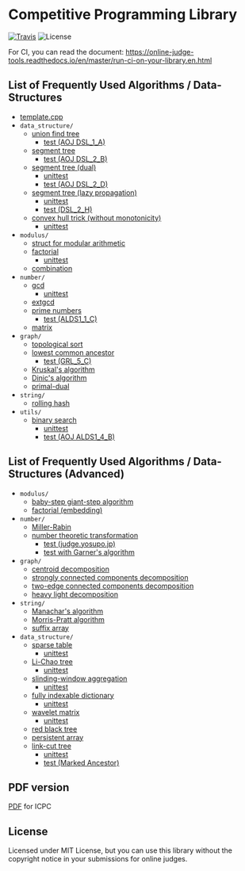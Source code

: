 # Competitive Programming Library

[![Travis](https://img.shields.io/travis/kmyk/competitive-programming-library/master.svg)](https://travis-ci.org/kmyk/competitive-programming-library)
![License](https://img.shields.io/github/license/kmyk/competitive-programming-library.svg)

For CI, you can read the document: <https://online-judge-tools.readthedocs.io/en/master/run-ci-on-your-library.en.html>

## List of Frequently Used Algorithms / Data-Structures

-   [template.cpp](https://github.com/kmyk/competitive-programming-library/tree/master/template.cpp)
-   `data_structure/`
    -   [union find tree](https://github.com/kmyk/competitive-programming-library/tree/master/data_structure/union_find_tree.hpp)
        -   [test (AOJ DSL_1_A)](https://github.com/kmyk/competitive-programming-library/tree/master/data_structure/union_find_tree.test.cpp)
    -   [segment tree](https://github.com/kmyk/competitive-programming-library/tree/master/data_structure/segment_tree.hpp)
        -   [test (AOJ DSL_2_B)](https://github.com/kmyk/competitive-programming-library/tree/master/data_structure/dual_segment_tree.range_sum_query.test.cpp)
    -   [segment tree (dual)](https://github.com/kmyk/competitive-programming-library/tree/master/data_structure/dual_segment_tree.hpp)
        -   [unittest](https://github.com/kmyk/competitive-programming-library/tree/master/data_structure/dual_segment_tree.unit.test.cpp)
        -   [test (AOJ DSL_2_D)](https://github.com/kmyk/competitive-programming-library/tree/master/data_structure/dual_segment_tree.range_update_query.test.cpp)
    -   [segment tree (lazy propagation)](https://github.com/kmyk/competitive-programming-library/blob/master/data_structure/lazy_propagation_segment_tree.hpp)
        -   [unittest](https://github.com/kmyk/competitive-programming-library/tree/master/data_structure/lazy_propagation_segment_tree.unit.test.cpp)
        -   [test (DSL_2_H)](https://github.com/kmyk/competitive-programming-library/tree/master/data_structure/lazy_propagation_segment_tree.range_max_range_add.test.cpp)
    -   [convex hull trick (without monotonicity)](https://github.com/kmyk/competitive-programming-library/blob/master/data_structure/convex_hull_trick.hpp)
        -   [unittest](https://github.com/kmyk/competitive-programming-library/tree/master/data_structure/convex_hull_trick.test.cpp)
-   `modulus/`
    -   [struct for modular arithmetic](https://github.com/kmyk/competitive-programming-library/blob/master/modulus/mint.hpp)
    -   [factorial](https://github.com/kmyk/competitive-programming-library/blob/master/modulus/factorial.hpp)
        -   [unittest](https://github.com/kmyk/competitive-programming-library/tree/master/modulus/factorial.unit.test.cpp)
    -   [combination](https://github.com/kmyk/competitive-programming-library/blob/master/modulus/choose.hpp)
-   `number/`
    -   [gcd](https://github.com/kmyk/competitive-programming-library/blob/master/number/gcd.hpp)
        -   [unittest](https://github.com/kmyk/competitive-programming-library/tree/master/number/gcd.test.cpp)
    -   [extgcd](https://github.com/kmyk/competitive-programming-library/blob/master/number/extgcd.inc.cpp)
    -   [prime numbers](https://github.com/kmyk/competitive-programming-library/blob/master/number/primes.hpp)
        -   [test (ALDS1_1_C)](https://github.com/kmyk/competitive-programming-library/tree/master/number/primes.aoj.test.cpp)
    -   [matrix](https://github.com/kmyk/competitive-programming-library/blob/master/number/matrix.inc.cpp)
-   `graph/`
    -   [topological sort](https://github.com/kmyk/competitive-programming-library/blob/master/graph/topological-sort.inc.cpp)
    -   [lowest common ancestor](https://github.com/kmyk/competitive-programming-library/blob/master/graph/lowest_common_ancestor.hpp)
        -   [test (GRL_5_C)](https://github.com/kmyk/competitive-programming-library/tree/master/graph/lowest_common_ancestor.aoj.test.cpp)
    -   [Kruskal's algorithm](https://github.com/kmyk/competitive-programming-library/blob/master/graph/minimum-spanning-tree.inc.cpp)
    -   [Dinic's algorithm](https://github.com/kmyk/competitive-programming-library/blob/master/graph/centroid-decomposition.inc.cp://github.com/kmyk/competitive-programming-library/blob/master/graph/dinic.inc.cpp)
    -   [primal-dual](https://github.com/kmyk/competitive-programming-library/blob/master/graph/centroid-decomposition.inc.cp://github.com/kmyk/competitive-programming-library/blob/master/graph/dinic.inc.cp://github.com/kmyk/competitive-programming-library/blob/master/graph/minimum-cost-flow.inc.cpp)
-   `string/`
    -   [rolling hash](https://github.com/kmyk/competitive-programming-library/blob/master/string/rolling-hash.inc.cpp)
-   `utils/`
    -   [binary search](https://github.com/kmyk/competitive-programming-library/blob/master/utils/binary_search.hpp)
        -   [unittest](https://github.com/kmyk/competitive-programming-library/tree/master/utils/binary_search.unit.test.cpp)
        -   [test (AOJ ALDS1_4_B)](https://github.com/kmyk/competitive-programming-library/tree/master/utils/binary_search.aoj.test.cpp)

## List of Frequently Used Algorithms / Data-Structures (Advanced)

-   `modulus/`
    -   [baby-step giant-step algorithm](https://github.com/kmyk/competitive-programming-library/blob/master/modulus/discrete-log.inc.cpp)
    -   [factorial (embedding)](https://github.com/kmyk/competitive-programming-library/blob/master/modulus/factorial-embed.inc.cpp)
-   `number/`
    -   [Miller-Rabin](https://github.com/kmyk/competitive-programming-library/blob/master/number/miller-rabin.inc.cpp)
    -   [number theoretic transformation](https://github.com/kmyk/competitive-programming-library/blob/master/number/number_theoretic_transformation.hpp)
        -   [test (judge.yosupo.jp)](https://github.com/kmyk/competitive-programming-library/blob/master/number/number_theoretic_transformation.998244353.test.cpp)
        -   [test with Garner's algorithm](https://github.com/kmyk/competitive-programming-library/blob/master/number/number_theoretic_transformation.1000000007.test.cpp)
-   `graph/`
    -   [centroid decomposition](https://github.com/kmyk/competitive-programming-library/blob/master/graph/centroid-decomposition.inc.cpp)
    -   [strongly connected components decomposition](https://github.com/kmyk/competitive-programming-library/blob/master/graph/strongly_connected_components.cpp)
    -   [two-edge connected components decomposition](https://github.com/kmyk/competitive-programming-library/blob/master/graph/two-edge-connected-components.inc.cpp)
    -   [heavy light decomposition](https://github.com/kmyk/competitive-programming-library/blob/master/graph/heavy_light_decomposition.inc.cpp)
-   `string/`
    -   [Manachar's algorithm](https://github.com/kmyk/competitive-programming-library/blob/master/string/palindrome.inc.cpp)
    -   [Morris-Pratt algorithm](https://github.com/kmyk/competitive-programming-library/blob/master/string/knuth-morris-pratt.inc.cpp)
    -   [suffix array](https://github.com/kmyk/competitive-programming-library/blob/master/string/suffix-array.inc.cpp)
-   `data_structure/`
    -   [sparse table](https://github.com/kmyk/competitive-programming-library/blob/master/data_structure/sparse_table.hpp)
        -   [unittest](https://github.com/kmyk/competitive-programming-library/tree/master/data_structure/sparse_table.unit.test.cpp)
    -   [Li-Chao tree](https://github.com/kmyk/competitive-programming-library/blob/master/data_structure/li_chao_tree.hpp)
        -   [unittest](https://github.com/kmyk/competitive-programming-library/tree/master/data_structure/li_chao_tree.test.cpp)
    -   [slinding-window aggregation](https://github.com/kmyk/competitive-programming-library/blob/master/data_structure/sliding_window_aggregation.hpp)
        -   [unittest](https://github.com/kmyk/competitive-programming-library/tree/master/data_structure/sliding_window_aggregation.test.cpp)
    -   [fully indexable dictionary](https://github.com/kmyk/competitive-programming-library/blob/master/data_structure/fully_indexable_dictionary.hpp)
        -   [unittest](https://github.com/kmyk/competitive-programming-library/tree/master/data_structure/fully_indexable_dictionary.test.cpp)
    -   [wavelet matrix](https://github.com/kmyk/competitive-programming-library/blob/master/data_structure/wavelet_matrix.hpp)
        -   [unittest](https://github.com/kmyk/competitive-programming-library/tree/master/data_structure/wavelet_matrix.test.cpp)
    -   [red black tree](https://github.com/kmyk/competitive-programming-library/blob/master/data_structure/red-black-tree.inc.cpp)
    -   [persistent array](https://github.com/kmyk/competitive-programming-library/blob/master/data_structure/persistent-array.inc.cpp)
    -   [link-cut tree](https://github.com/kmyk/competitive-programming-library/blob/master/data_structure/link_cut_tree.hpp)
        -   [unittest](https://github.com/kmyk/competitive-programming-library/tree/master/data_structure/link_cut_tree.spaceships.test.cpp)
        -   [test (Marked Ancestor)](https://github.com/kmyk/competitive-programming-library/tree/master/data_structure/link_cut_tree.marked_ancestor.test.cpp)

## PDF version

[PDF](https://raw.githubusercontent.com/kmyk/competitive-programming-library/master/library.pdf) for ICPC

## License

Licensed under MIT License, but you can use this library without the copyright notice in your submissions for online judges.
